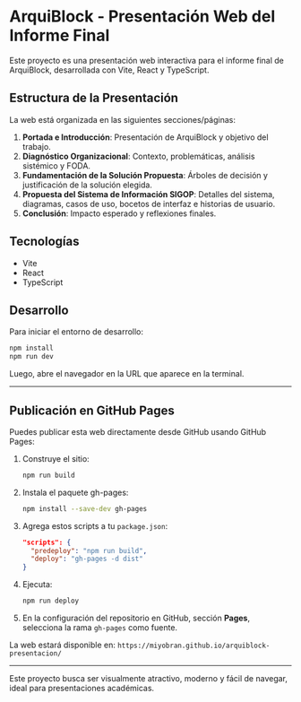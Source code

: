 # ArquiBlock - Presentación Web del Informe Final

Este proyecto es una presentación web interactiva para el informe final de ArquiBlock, desarrollada con Vite, React y TypeScript.

## Estructura de la Presentación

La web está organizada en las siguientes secciones/páginas:

1. **Portada e Introducción**: Presentación de ArquiBlock y objetivo del trabajo.
2. **Diagnóstico Organizacional**: Contexto, problemáticas, análisis sistémico y FODA.
3. **Fundamentación de la Solución Propuesta**: Árboles de decisión y justificación de la solución elegida.
4. **Propuesta del Sistema de Información SIGOP**: Detalles del sistema, diagramas, casos de uso, bocetos de interfaz e historias de usuario.
5. **Conclusión**: Impacto esperado y reflexiones finales.

## Tecnologías
- Vite
- React
- TypeScript

## Desarrollo
Para iniciar el entorno de desarrollo:

```bash
npm install
npm run dev
```

Luego, abre el navegador en la URL que aparece en la terminal.

---

## Publicación en GitHub Pages

Puedes publicar esta web directamente desde GitHub usando GitHub Pages:

1. Construye el sitio:
   ```bash
   npm run build
   ```
2. Instala el paquete gh-pages:
   ```bash
   npm install --save-dev gh-pages
   ```
3. Agrega estos scripts a tu `package.json`:
   ```json
   "scripts": {
     "predeploy": "npm run build",
     "deploy": "gh-pages -d dist"
   }
   ```
4. Ejecuta:
   ```bash
   npm run deploy
   ```
5. En la configuración del repositorio en GitHub, sección **Pages**, selecciona la rama `gh-pages` como fuente.

La web estará disponible en: `https://miyobran.github.io/arquiblock-presentacion/`

---

Este proyecto busca ser visualmente atractivo, moderno y fácil de navegar, ideal para presentaciones académicas.
